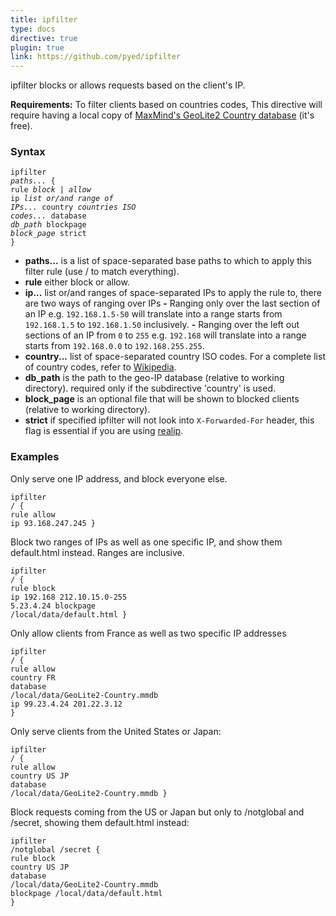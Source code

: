 ```yaml
---
title: ipfilter
type: docs
directive: true
plugin: true
link: https://github.com/pyed/ipfilter
---
```


ipfilter blocks or allows requests based on the client's IP.

**Requirements:** To filter clients based on countries codes, This directive will require having a local copy of [MaxMind's GeoLite2 Country database](https://dev.maxmind.com/geoip/geoip2/geolite2/) (it's free).

### Syntax

<code class="block"><span class="hl-directive">ipfilter</span> <span class="hl-arg"><i>paths...</i></span> {
	<span class="hl-subdirective">rule</span>       <i>block | allow</i>
	<span class="hl-subdirective">ip</span>         <i>list or/and range of IPs...</i>
	<span class="hl-subdirective">country</span>    <i>countries ISO codes...</i>
	<span class="hl-subdirective">database</span>   <i>db_path</i>
	<span class="hl-subdirective">blockpage</span>  <i>block_page</i>
	<span class="hl-subdirective">strict</span>
}</code>

*   **paths...** is a list of space-separated base paths to which to apply this filter rule (use / to match everything).
*   **rule** either block or allow.
*   **ip...** list or/and ranges of space-separated IPs to apply the rule to, there are two ways of ranging over IPs **-** Ranging only over the last section of an IP e.g. `192.168.1.5-50` will translate into a range starts from `192.168.1.5` to `192.168.1.50` inclusively. **-** Ranging over the left out sections of an IP from `0` to `255` e.g. `192.168` will translate into a range starts from `192.168.0.0` to `192.168.255.255`.
*   **country...** list of space-separated country ISO codes. For a complete list of country codes, refer to [Wikipedia](https://en.wikipedia.org/wiki/ISO_3166-1_alpha-2#Officially_assign).
*   **db_path** is the path to the geo-IP database (relative to working directory). required only if the subdirective 'country' is used.
*   **block_page** is an optional file that will be shown to blocked clients (relative to working directory).
*   **strict** if specified ipfilter will not look into `X-Forwarded-For` header, this flag is essential if you are using [realip](/docs/realip).

### Examples

Only serve one IP address, and block everyone else.

<code class="block"><span class="hl-directive">ipfilter</span> <span class="hl-arg">/</span> {
	<span class="hl-subdirective">rule</span> allow
	<span class="hl-subdirective">ip</span>   93.168.247.245
}</code>

Block two ranges of IPs as well as one specific IP, and show them default.html instead. Ranges are inclusive.

<code class="block"><span class="hl-directive">ipfilter</span> <span class="hl-arg">/</span> {
	<span class="hl-subdirective">rule</span>       block
	<span class="hl-subdirective">ip</span>         192.168 212.10.15.0-255 5.23.4.24
	<span class="hl-subdirective">blockpage</span>  /local/data/default.html
}</code>

Only allow clients from France as well as two specific IP addresses

<code class="block"><span class="hl-directive">ipfilter</span> <span class="hl-arg">/</span> {
	<span class="hl-subdirective">rule</span>      allow
	<span class="hl-subdirective">country</span>   FR
	<span class="hl-subdirective">database</span>  /local/data/GeoLite2-Country.mmdb
	<span class="hl-subdirective">ip</span>        99.23.4.24 201.22.3.12
}</code>

Only serve clients from the United States or Japan:

<code class="block"><span class="hl-directive">ipfilter</span> <span class="hl-arg">/</span> {
	<span class="hl-subdirective">rule</span>      allow
	<span class="hl-subdirective">country</span>   US JP
	<span class="hl-subdirective">database</span>  /local/data/GeoLite2-Country.mmdb
}</code>

Block requests coming from the US or Japan but only to /notglobal and /secret, showing them default.html instead:

<code class="block"><span class="hl-directive">ipfilter</span> <span class="hl-arg">/notglobal /secret</span> {
	<span class="hl-subdirective">rule</span>       block
	<span class="hl-subdirective">country</span>    US JP
	<span class="hl-subdirective">database</span>   /local/data/GeoLite2-Country.mmdb
	<span class="hl-subdirective">blockpage</span>  /local/data/default.html
}</code>
